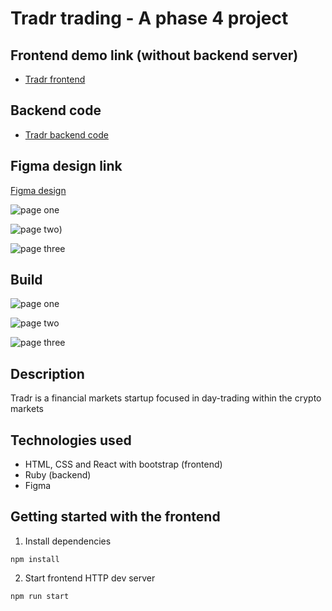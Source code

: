 # Tradr trading - A phase 4 project

## Frontend demo link (without backend server)

- [Tradr frontend](https://mbutura.github.io/tradr-ui/)

## Backend code

- [Tradr backend code](https://github.com/mbutura/tradr-backend)

## Figma design link

[Figma design](https://www.figma.com/file/0HSiGl3dc1WXkCLbLAWgU4/TradR-startup?node-id=10-52)

![page one](https://drive.google.com/uc?export=download&id=1JGpOLb_u5pAWqozJJf1hvdQztFQVQAP9)

![page two](https://drive.google.com/uc?export=download&id=17XIfcTvkMKuMUiB4qYKIGACElxcqPmuP))

![page three](https://drive.google.com/uc?export=download&id=11VH42_LjYTjB7i3lHPjYBNT3RL4c8FTc)

## Build

![page one](https://drive.google.com/uc?export=download&id=1mz3WltC4nEg9JqoydLTdeBaYHrxQOSJ2)

![page two](https://drive.google.com/uc?export=download&id=1LWjJAPy-u0NsIx-j-nDwnENY2CJfujmH)

![page three](https://drive.google.com/uc?export=download&id=1KlB20N-UCG6xA3hWLeOuxonuFskG5VSf)

## Description

Tradr is a financial markets startup focused in day-trading within the crypto markets

## Technologies used

- HTML, CSS and React with bootstrap (frontend)
- Ruby (backend)
- Figma

## Getting started with the frontend

1. Install dependencies

`npm install`

2. Start frontend HTTP dev server

`npm run start`


